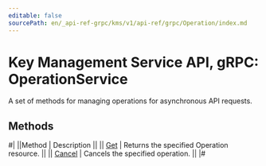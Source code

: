 ```yaml
---
editable: false
sourcePath: en/_api-ref-grpc/kms/v1/api-ref/grpc/Operation/index.md
---
```


# Key Management Service API, gRPC: OperationService

A set of methods for managing operations for asynchronous API requests.

## Methods

#|
||Method | Description ||
|| [Get](get.md) | Returns the specified Operation resource. ||
|| [Cancel](cancel.md) | Cancels the specified operation. ||
|#